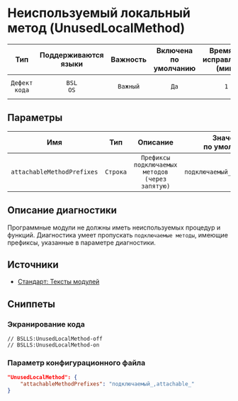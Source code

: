 # Неиспользуемый локальный метод (UnusedLocalMethod)

|      Тип      |    Поддерживаются<br>языки    | Важность |    Включена<br>по умолчанию    |    Время на<br>исправление (мин)    |                        Теги                        |
|:-------------:|:-----------------------------:|:--------:|:------------------------------:|:-----------------------------------:|:--------------------------------------------------:|
| `Дефект кода` |         `BSL`<br>`OS`         | `Важный` |              `Да`              |                 `1`                 |       `standard`<br>`suspicious`<br>`unused`       |

## Параметры


|            Имя             |   Тип    |                    Описание                     |    Значение<br>по умолчанию    |
|:--------------------------:|:--------:|:-----------------------------------------------:|:------------------------------:|
| `attachableMethodPrefixes` | `Строка` | `Префиксы подключаемых методов (через запятую)` |  `подключаемый_,attachable_`   |
<!-- Блоки выше заполняются автоматически, не трогать -->
## Описание диагностики

Программные модули не должны иметь неиспользуемых процедур и функций. Диагностика умеет пропускать `подключаемые методы`, имеющие префиксы, указанные в параметре диагностики. 

## Источники

* [Стандарт: Тексты модулей](https://its.1c.ru/db/v8std#content:456:hdoc)

## Сниппеты

<!-- Блоки ниже заполняются автоматически, не трогать -->
### Экранирование кода

```bsl
// BSLLS:UnusedLocalMethod-off
// BSLLS:UnusedLocalMethod-on
```

### Параметр конфигурационного файла

```json
"UnusedLocalMethod": {
    "attachableMethodPrefixes": "подключаемый_,attachable_"
}
```
